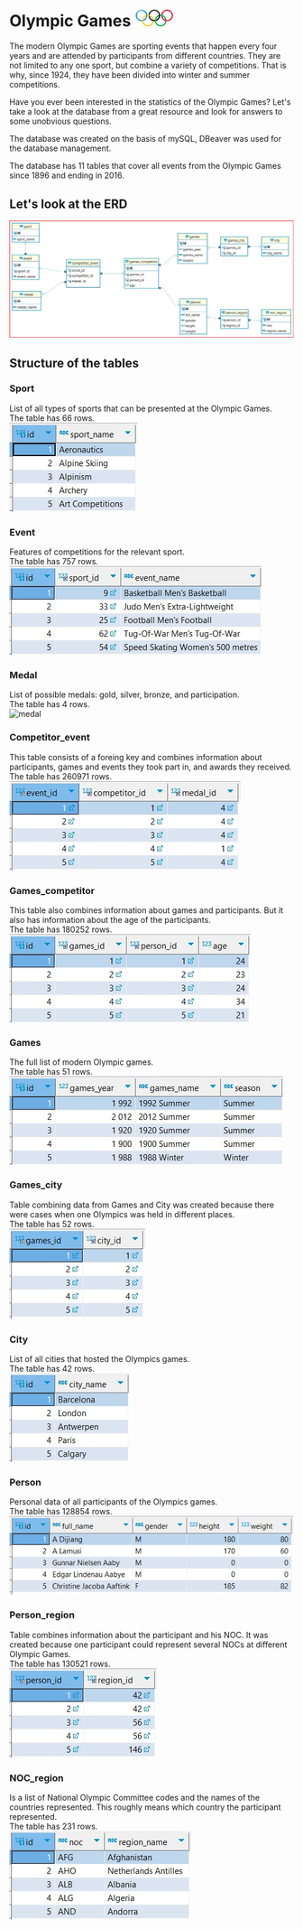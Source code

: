 # Olympic Games <img src="https://github.com/julia-urikh/Olympic_games/blob/main/img/olympic%20rings.png?raw=true" width="70" alt='logo'>

The modern Olympic Games are sporting events that happen every four years and are attended by participants from different countries. They are not limited to any one sport, but combine a variety of competitions. That is why, since 1924, they have been divided into winter and summer competitions.

Have you ever been interested in the statistics of the Olympic Games? Let's take a look at the database from a great resource and look for answers to some unobvious questions.

The database was created on the basis of mySQL, DBeaver was used for the database management.

The database has 11 tables that cover all events from the Olympic Games since 1896 and ending in 2016.
## Let's look at the ERD 
![ERD Olympic Games](https://github.com/julia-urikh/Olympic_games/blob/main/img/er%20diagram%20olympic%20games.jpg?raw=true)

## Structure of the tables

### Sport 
List of all types of sports that can be presented at the Olympic Games.<br>
The table has 66 rows.<br>
![sport](https://github.com/julia-urikh/Olympic_games/blob/main/img/sport.jpg?raw=true)
### Event 
Features of competitions for the relevant sport.<br>
The table has 757 rows.<br>
![event](https://github.com/julia-urikh/Olympic_games/blob/main/img/event.jpg?raw=true)
### Medal 
List of possible medals: gold, silver, bronze, and participation.<br>
The table has 4 rows.<br>
![medal]()
### Competitor_event 
This table consists of a foreing key and combines information about participants, games and events they took part in, and awards they received.<br>
The table has 260971 rows.<br>
![competitor event](https://github.com/julia-urikh/Olympic_games/blob/main/img/competitor_event.jpg?raw=true)
### Games_competitor 
This table also combines information about games and participants. But it also has information about the age of the participants.<br>
The table has 180252 rows.<br>
![Games_competitor](https://github.com/julia-urikh/Olympic_games/blob/main/img/games_competitor.jpg?raw=true)
### Games 
The full list of modern Olympic games.<br>
The table has 51 rows.<br>
![Games](https://github.com/julia-urikh/Olympic_games/blob/main/img/games.jpg?raw=true)
### Games_city 
Table combining data from Games and City was created because there were cases when one Olympics was held in different places.<br>
The table has 52 rows.<br>
![Games_city](https://github.com/julia-urikh/Olympic_games/blob/main/img/games_city.jpg?raw=true)
### City 
List of all cities that hosted the Olympics games.<br>
The table has 42 rows.<br>
![City](https://github.com/julia-urikh/Olympic_games/blob/main/img/city.jpg?raw=true)
### Person 
Personal data of all participants of the Olympics games.<br>
The table has 128854 rows.<br>
![Person](https://github.com/julia-urikh/Olympic_games/blob/main/img/person.jpg?raw=true)
### Person_region 
Table combines information about the participant and his NOC. It was created because one participant could represent several NOCs at different Olympic Games.<br>
The table has 130521 rows.<br>
![Person_region](https://github.com/julia-urikh/Olympic_games/blob/main/img/person_region.jpg?raw=true)
### NOC_region 
Is a list of National Olympic Committee codes and the names of the countries represented. This roughly means which country the participant represented.<br>
The table has 231 rows.<br>
![NOC_region ](https://github.com/julia-urikh/Olympic_games/blob/main/img/noc_region.jpg?raw=true)